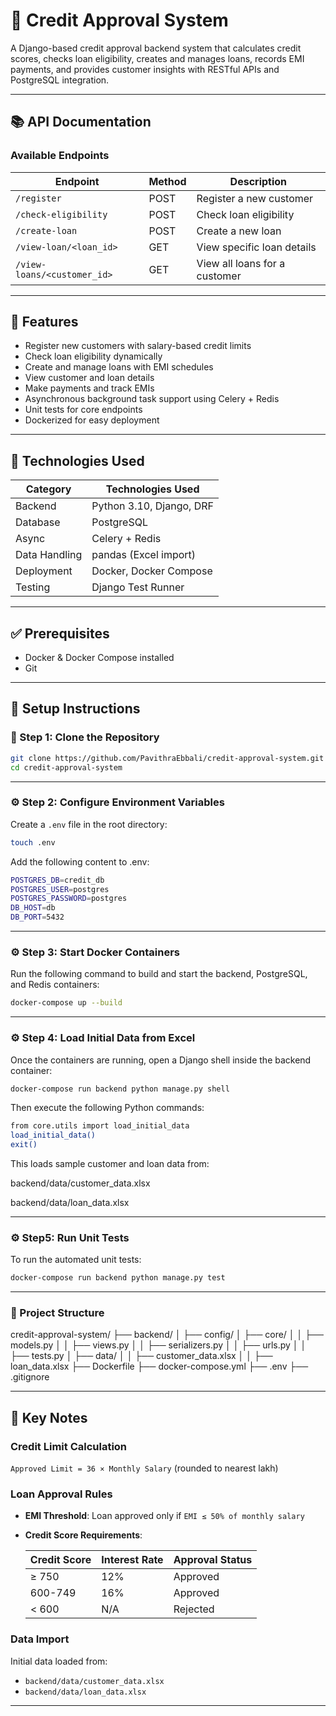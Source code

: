 # 🏦 Credit Approval System

A Django-based credit approval backend system that calculates credit scores, checks loan eligibility, creates and manages loans, records EMI payments, and provides customer insights with RESTful APIs and PostgreSQL integration.

---

## 📚 API Documentation

### Available Endpoints

| Endpoint                    | Method | Description                      |
|-----------------------------|--------|----------------------------------|
| `/register`                 | POST   | Register a new customer          |
| `/check-eligibility`        | POST   | Check loan eligibility           |
| `/create-loan`              | POST   | Create a new loan                |
| `/view-loan/<loan_id>`      | GET    | View specific loan details       |
| `/view-loans/<customer_id>` | GET    | View all loans for a customer    |

---

## 📌 Features

- Register new customers with salary-based credit limits  
- Check loan eligibility dynamically  
- Create and manage loans with EMI schedules  
- View customer and loan details  
- Make payments and track EMIs  
- Asynchronous background task support using Celery + Redis  
- Unit tests for core endpoints  
- Dockerized for easy deployment

---

## 🧰 Technologies Used

| Category       | Technologies Used         |
|----------------|---------------------------|
| Backend        | Python 3.10, Django, DRF  |
| Database       | PostgreSQL                |
| Async          | Celery + Redis            |
| Data Handling  | pandas (Excel import)     |
| Deployment     | Docker, Docker Compose    |
| Testing        | Django Test Runner        |

---

## ✅ Prerequisites

- Docker & Docker Compose installed  
- Git  

---

## 🚀 Setup Instructions

### 📁 Step 1: Clone the Repository

```bash
git clone https://github.com/PavithraEbbali/credit-approval-system.git
cd credit-approval-system
```
---

### ⚙️ Step 2: Configure Environment Variables

Create a `.env` file in the root directory:

```bash
touch .env
```

Add the following content to .env:

```bash
POSTGRES_DB=credit_db
POSTGRES_USER=postgres
POSTGRES_PASSWORD=postgres
DB_HOST=db
DB_PORT=5432
```
---

### ⚙️ Step 3: Start Docker Containers

Run the following command to build and start the backend, PostgreSQL, and Redis containers:

```bash
docker-compose up --build
```
---

### ⚙️ Step 4: Load Initial Data from Excel

Once the containers are running, open a Django shell inside the backend container:

```bash
docker-compose run backend python manage.py shell
```
Then execute the following Python commands:

```bash
from core.utils import load_initial_data
load_initial_data()
exit()
```
This loads sample customer and loan data from:

backend/data/customer_data.xlsx

backend/data/loan_data.xlsx

---

### ⚙️ Step5: Run Unit Tests

To run the automated unit tests:

```bash
docker-compose run backend python manage.py test
```
---

### 📂 Project Structure

credit-approval-system/
├── backend/
│   ├── config/
│   ├── core/
│   │   ├── models.py
│   │   ├── views.py
│   │   ├── serializers.py
│   │   ├── urls.py
│   │   ├── tests.py
│   ├── data/
│   │   ├── customer_data.xlsx
│   │   ├── loan_data.xlsx
├── Dockerfile
├── docker-compose.yml
├── .env
├── .gitignore             

---

## 📌 Key Notes

### Credit Limit Calculation
`Approved Limit = 36 × Monthly Salary` (rounded to nearest lakh)

### Loan Approval Rules
- **EMI Threshold**: Loan approved only if `EMI ≤ 50% of monthly salary`
- **Credit Score Requirements**:

  | Credit Score | Interest Rate | Approval Status |
  |--------------|---------------|-----------------|
  | ≥ 750        | 12%           | Approved        |
  | 600-749      | 16%           | Approved        |
  | < 600        | N/A           | Rejected        |

### Data Import
Initial data loaded from:
- `backend/data/customer_data.xlsx`
- `backend/data/loan_data.xlsx`
---
